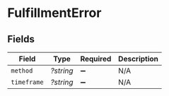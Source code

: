 # FulfillmentError


## Fields

| Field              | Type               | Required           | Description        |
| ------------------ | ------------------ | ------------------ | ------------------ |
| `method`           | *?string*          | :heavy_minus_sign: | N/A                |
| `timeframe`        | *?string*          | :heavy_minus_sign: | N/A                |